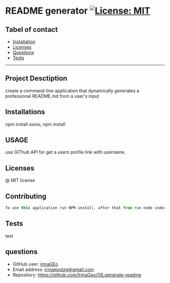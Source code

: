 # README generator [![License: MIT](https://img.shields.io/badge/License-MIT-yellow.svg)](https://opensource.org/licenses/MIT)

## Tabel of contact 
- [Installation](#Installations)
- [Licenses](#Licenses)
- [Questions](#questions)
- [Tests](#Tests)

---

## Project Desctiption 
create a command-line application that dynamically generates a professional README.md from a user's input

## Installations 
npm install axios;  npm install

## USAGE 
use GIThub API for get a users profile link with username.  

## Licenses 
@ MIT license 

## Contributing 
 ```javascript 
To use this application run NPM install, after that from run node index js from the terminal
``` 

## Tests 
test 

## questions 
* GitHub user: [irmaGEo](https://github.com/IrmaGeo) 
* Email address: irmamodzg@gmail.com 
* Repository: https://github.com/IrmaGeo/09_generate-readme 

